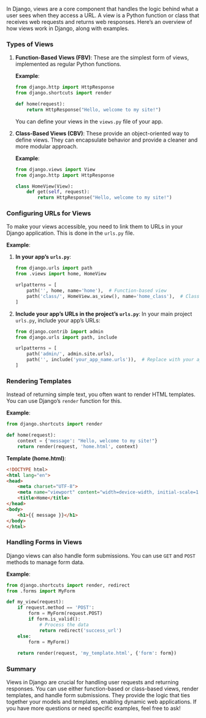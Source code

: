 In Django, views are a core component that handles the logic behind what a user sees when they access a URL. A view is a Python function or class that receives web requests and returns web responses. Here’s an overview of how views work in Django, along with examples.

### Types of Views

1. **Function-Based Views (FBV)**:
   These are the simplest form of views, implemented as regular Python functions.

   **Example**:
   ```python
   from django.http import HttpResponse
   from django.shortcuts import render

   def home(request):
       return HttpResponse("Hello, welcome to my site!")
   ```

   You can define your views in the `views.py` file of your app.

2. **Class-Based Views (CBV)**:
   These provide an object-oriented way to define views. They can encapsulate behavior and provide a cleaner and more modular approach.

   **Example**:
   ```python
   from django.views import View
   from django.http import HttpResponse

   class HomeView(View):
       def get(self, request):
           return HttpResponse("Hello, welcome to my site!")
   ```

### Configuring URLs for Views

To make your views accessible, you need to link them to URLs in your Django application. This is done in the `urls.py` file.

**Example**:

1. **In your app’s `urls.py`**:
   ```python
   from django.urls import path
   from .views import home, HomeView

   urlpatterns = [
       path('', home, name='home'),  # Function-based view
       path('class/', HomeView.as_view(), name='home_class'),  # Class-based view
   ]
   ```

2. **Include your app’s URLs in the project’s `urls.py`**:
   In your main project `urls.py`, include your app’s URLs:
   ```python
   from django.contrib import admin
   from django.urls import path, include

   urlpatterns = [
       path('admin/', admin.site.urls),
       path('', include('your_app_name.urls')),  # Replace with your app name
   ]
   ```

### Rendering Templates

Instead of returning simple text, you often want to render HTML templates. You can use Django’s `render` function for this.

**Example**:
```python
from django.shortcuts import render

def home(request):
    context = {'message': "Hello, welcome to my site!"}
    return render(request, 'home.html', context)
```

**Template (home.html)**:
```html
<!DOCTYPE html>
<html lang="en">
<head>
    <meta charset="UTF-8">
    <meta name="viewport" content="width=device-width, initial-scale=1.0">
    <title>Home</title>
</head>
<body>
    <h1>{{ message }}</h1>
</body>
</html>
```

### Handling Forms in Views

Django views can also handle form submissions. You can use `GET` and `POST` methods to manage form data.

**Example**:
```python
from django.shortcuts import render, redirect
from .forms import MyForm

def my_view(request):
    if request.method == 'POST':
        form = MyForm(request.POST)
        if form.is_valid():
            # Process the data
            return redirect('success_url')
    else:
        form = MyForm()
    
    return render(request, 'my_template.html', {'form': form})
```

### Summary

Views in Django are crucial for handling user requests and returning responses. You can use either function-based or class-based views, render templates, and handle form submissions. They provide the logic that ties together your models and templates, enabling dynamic web applications. If you have more questions or need specific examples, feel free to ask!
